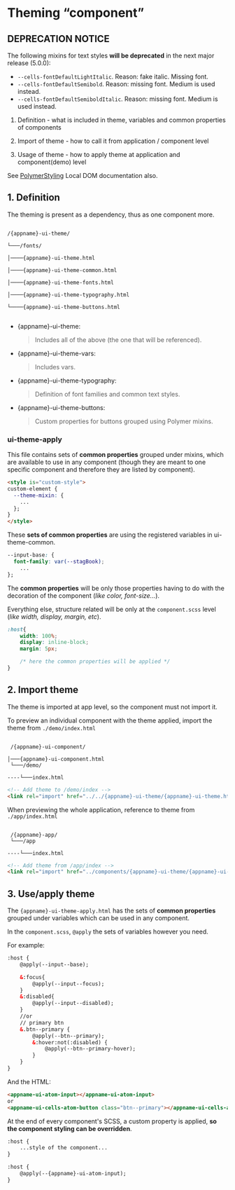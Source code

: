 # Theming “component”

## DEPRECATION NOTICE

The following mixins for text styles **will be deprecated** in the next major release (5.0.0):

- `--cells-fontDefaultLightItalic`. Reason: fake italic. Missing font.
- `--cells-fontDefaultSemibold`. Reason: missing font. Medium is used instead.
- `--cells-fontDefaultSemiboldItalic`. Reason: missing font. Medium is used instead.

1. Definition - what is included in theme, variables and common properties of components

2. Import of theme - how to call it from application / component level

3. Usage of theme - how to apply theme at application and component(demo) level

See [PolymerStyling] Local DOM documentation also.

## 1. Definition

The theming is present as a dependency, thus as one component more.

<code>
/{appname}-ui-theme/<br/>
└───/fonts/<br/>
│────{appname}-ui-theme.html<br/>
│────{appname}-ui-theme-common.html<br/>
│────{appname}-ui-theme-fonts.html<br/>
│────{appname}-ui-theme-typography.html<br/>
└────{appname}-ui-theme-buttons.html<br/>
</code>

* {appname}-ui-theme:
    >Includes all of the above (the one that will be referenced).

* {appname}-ui-theme-vars:
    >Includes vars.

* {appname}-ui-theme-typography:
    >Definition of font families and common text styles.

* {appname}-ui-theme-buttons:
    >Custom properties for buttons grouped using Polymer mixins.

### ui-theme-apply

This file contains sets of __common properties__ grouped under mixins, which are available to use in any component (though they are meant to one specific component and therefore they are listed by component).

```html
<style is="custom-style">
custom-element {
  --theme-mixin: {
    ...
  };
}
</style>
```

These __sets of common properties__ are using the registered variables in ui-theme-common.

```css
--input-base: {
  font-family: var(--stagBook);
    ...
};
```


The __common properties__ will be only those properties having to do with the decoration of the component (*like color, font-size...*).

Everything else, structure related will be only at the <code>component.scss</code> level (*like width, display, margin, etc*).

```css
:host{
    width: 100%;
    display: inline-block;
    margin: 5px;

    /* here the common properties will be applied */
}
```


## 2. Import theme

The theme is imported at app level, so the component must not import it.

To preview an individual component with the theme applied, import the theme from <code>./demo/index.html</code>

<code><br/>
/{appname}-ui-component/<br/>
│───{appname}-ui-component.html<br/>
└───/demo/<br/>
----└───index.html<br/></code>

```html
<!-- Add theme to /demo/index -->
<link rel="import" href="../../{appname}-ui-theme/{appname}-ui-theme.html">
```

When previewing the whole application, reference to theme from <code>./app/index.html</code>

<code><br/>
/{appname}-app/<br/>
└───/app<br/>
----└───index.html<br/></code>

```html
<!-- Add theme from /app/index -->
<link rel="import" href="../components/{appname}-ui-theme/{appname}-ui-theme.html">
```

## 3. Use/apply theme

The <code>{appname}-ui-theme-apply.html</code> has the sets of __common properties__ grouped under variables which can be used in any component.

In the <code>component.scss</code>, <code>@apply</code> the sets of variables however you need.

For example:

```html
:host {
    @apply(--input--base);

    &:focus{
        @apply(--input--focus);
    }
    &:disabled{
        @apply(--input--disabled);
    }
    //or
    // primary btn
    &.btn--primary {
        @apply(--btn--primary);
        &:hover:not(:disabled) {
            @apply(--btn--primary-hover);
        }
    }
}
```

And the HTML:

```html
<appname-ui-atom-input></appname-ui-atom-input>
or
<appname-ui-cells-atom-button class="btn--primary"></appname-ui-cells-atom-button>
```


At the end of every component's SCSS, a custom property is applied, __so the component styling can be overridden__.

```html
:host {
    ...style of the component...
}

:host {
    @apply(--{appname}-ui-atom-input);
}
```

[PolymerStyling]: https://www.polymer-project.org/1.0/docs/devguide/styling.html#custom-style
